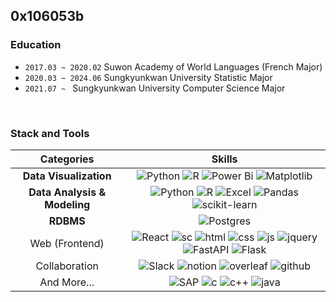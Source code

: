 ## 0x106053b

### Education
- `2017.03 ~ 2020.02` Suwon Academy of World Languages (French Major)
- `2020.03 ~ 2024.06` Sungkyunkwan University Statistic Major
- `2021.07 ~ ` Sungkyunkwan University Computer Science Major
<br>

### Stack and Tools
|Categories|Skills|
|:---:|:---:|
|**Data Visualization**|![Python](https://img.shields.io/badge/Python-3776AB?style=for-the-badge&logo=python&logoColor=white) ![R](https://img.shields.io/badge/R-276DC3?style=for-the-badge&logo=r&logoColor=white) ![Power Bi](https://img.shields.io/badge/power_bi-F2C811?style=for-the-badge&logo=powerbi&logoColor=black) ![Matplotlib](https://img.shields.io/badge/Matplotlib-%23ffffff.svg?style=for-the-badge&logo=Matplotlib&logoColor=black)|
|**Data Analysis & Modeling**|![Python](https://img.shields.io/badge/Python-3776AB?style=for-the-badge&logo=python&logoColor=white) ![R](https://img.shields.io/badge/R-276DC3?style=for-the-badge&logo=r&logoColor=white) ![Excel](https://img.shields.io/badge/Microsoft_Excel-217346?style=for-the-badge&logo=microsoft-excel&logoColor=white) ![Pandas](https://img.shields.io/badge/pandas-%23150458.svg?style=for-the-badge&logo=pandas&logoColor=white) ![scikit-learn](https://img.shields.io/badge/scikit--learn-%23F7931E.svg?style=for-the-badge&logo=scikit-learn&logoColor=white)|
|**RDBMS**|![Postgres](https://img.shields.io/badge/postgres-%23316192.svg?style=for-the-badge&logo=postgresql&logoColor=white)|
|Web (Frontend)|![React](https://img.shields.io/badge/react-%2320232a.svg?style=for-the-badge&logo=react&logoColor=%2361DAFB) ![sc](https://img.shields.io/badge/styled--components-DB7093?style=for-the-badge&logo=styled-components&logoColor=white) ![html](https://img.shields.io/badge/HTML5-E34F26?style=for-the-badge&logo=html5&logoColor=white) ![css](https://img.shields.io/badge/CSS3-1572B6?style=for-the-badge&logo=css3&logoColor=white) ![js](https://img.shields.io/badge/JavaScript-F7DF1E?style=for-the-badge&logo=JavaScript&logoColor=white) ![jquery](https://img.shields.io/badge/jQuery-0769AD?style=for-the-badge&logo=jquery&logoColor=white) ![FastAPI](https://img.shields.io/badge/FastAPI-005571?style=for-the-badge&logo=fastapi) ![Flask](https://img.shields.io/badge/flask-%23000.svg?style=for-the-badge&logo=flask&logoColor=white)|
|Collaboration|![Slack](https://img.shields.io/badge/Slack-4A154B?style=for-the-badge&logo=slack&logoColor=white) ![notion](https://img.shields.io/badge/Notion-000000?style=for-the-badge&logo=notion&logoColor=white) ![overleaf](https://img.shields.io/badge/Overleaf-47A141?style=for-the-badge&logo=Overleaf&logoColor=white) ![github](https://img.shields.io/badge/GitHub-100000?style=for-the-badge&logo=github&logoColor=white)|
|And More...|![SAP](https://img.shields.io/badge/SAP-0FAAFF?style=for-the-badge&logo=sap&logoColor=white) ![c](https://img.shields.io/badge/C-00599C?style=for-the-badge&logo=c&logoColor=white) ![c++](	https://img.shields.io/badge/C%2B%2B-00599C?style=for-the-badge&logo=c%2B%2B&logoColor=white) ![java](https://img.shields.io/badge/Java-ED8B00?style=for-the-badge&logo=openjdk&logoColor=white)|
